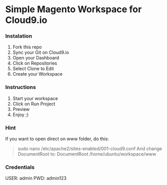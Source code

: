 # Simple Magento Workspace for Cloud9.io

### Instalation
1. Fork this repo
2. Sync your Git on Cloud9.io
3. Open your Dashboard
4. Click on Repositories
5. Select Clone to Edit
6. Create your Workspace

### Instructions 
1. Start your workspace
2. Click on Run Project
3. Preview
4. Enjoy ;)

### Hint
If you want to open direct on www folder, do this:
> sudo nano /etc/apache2/sites-enabled/001-cloud9.conf
And change DocumentRoot to:
> DocumentRoot /home/ubuntu/workspace/www

### Credentials 
USER: admin
PWD: admin123
